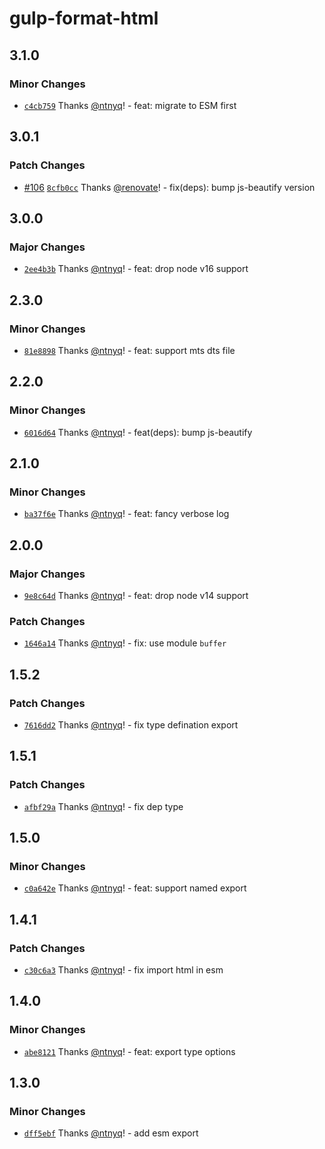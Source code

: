 # gulp-format-html

## 3.1.0

### Minor Changes

- [`c4cb759`](https://github.com/ntnyq/gulp-plugins/commit/c4cb759d794f979ae2cd66a5a0a71e2f5a322a83) Thanks [@ntnyq](https://github.com/ntnyq)! - feat: migrate to ESM first

## 3.0.1

### Patch Changes

- [#106](https://github.com/ntnyq/gulp-plugins/pull/106) [`8cfb0cc`](https://github.com/ntnyq/gulp-plugins/commit/8cfb0cca2840741c7a6f05ead36fc26034afc2f7) Thanks [@renovate](https://github.com/apps/renovate)! - fix(deps): bump js-beautify version

## 3.0.0

### Major Changes

- [`2ee4b3b`](https://github.com/ntnyq/gulp-plugins/commit/2ee4b3b0fbaefc994efc1f4fe6ff44584874f9a9) Thanks [@ntnyq](https://github.com/ntnyq)! - feat: drop node v16 support

## 2.3.0

### Minor Changes

- [`81e8898`](https://github.com/ntnyq/gulp-plugins/commit/81e8898278eb55ab31dfbd1629daad4e14e08398) Thanks [@ntnyq](https://github.com/ntnyq)! - feat: support mts dts file

## 2.2.0

### Minor Changes

- [`6016d64`](https://github.com/ntnyq/gulp-plugins/commit/6016d6479dbc5122cc19172b41b15aeac5902ef8) Thanks [@ntnyq](https://github.com/ntnyq)! - feat(deps): bump js-beautify

## 2.1.0

### Minor Changes

- [`ba37f6e`](https://github.com/ntnyq/gulp-plugins/commit/ba37f6eb5b4ccc7faf7709296d9601d18e96db04) Thanks [@ntnyq](https://github.com/ntnyq)! - feat: fancy verbose log

## 2.0.0

### Major Changes

- [`9e8c64d`](https://github.com/ntnyq/gulp-plugins/commit/9e8c64d226e638b7219ea9f47e449d16968547d5) Thanks [@ntnyq](https://github.com/ntnyq)! - feat: drop node v14 support

### Patch Changes

- [`1646a14`](https://github.com/ntnyq/gulp-plugins/commit/1646a14c3e1a46536cdcd77d993b0f4655c9cc37) Thanks [@ntnyq](https://github.com/ntnyq)! - fix: use module `buffer`

## 1.5.2

### Patch Changes

- [`7616dd2`](https://github.com/ntnyq/gulp-plugins/commit/7616dd232642329b05b81317a7bab241977bdf4f) Thanks [@ntnyq](https://github.com/ntnyq)! - fix type defination export

## 1.5.1

### Patch Changes

- [`afbf29a`](https://github.com/ntnyq/gulp-plugins/commit/afbf29ab394dc763f3c218de8b5fae276e47b6b2) Thanks [@ntnyq](https://github.com/ntnyq)! - fix dep type

## 1.5.0

### Minor Changes

- [`c0a642e`](https://github.com/ntnyq/gulp-plugins/commit/c0a642ec0e680e0b38e1d3bde7426c7c33b3b335) Thanks [@ntnyq](https://github.com/ntnyq)! - feat: support named export

## 1.4.1

### Patch Changes

- [`c30c6a3`](https://github.com/ntnyq/gulp-plugins/commit/c30c6a3830d9a33ef5969d1d627303a2d33a12c3) Thanks [@ntnyq](https://github.com/ntnyq)! - fix import html in esm

## 1.4.0

### Minor Changes

- [`abe8121`](https://github.com/ntnyq/gulp-plugins/commit/abe812142f50e545ad51accc8133f53edf3f81f2) Thanks [@ntnyq](https://github.com/ntnyq)! - feat: export type options

## 1.3.0

### Minor Changes

- [`dff5ebf`](https://github.com/ntnyq/gulp-plugins/commit/dff5ebf86d128fa4e418c4b9fe02c23d9370dee0) Thanks [@ntnyq](https://github.com/ntnyq)! - add esm export
